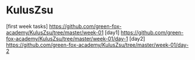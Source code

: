 # KulusZsu
[first week tasks] https://github.com/green-fox-academy/KulusZsu/tree/master/week-01
  [day1] https://github.com/green-fox-academy/KulusZsu/tree/master/week-01/day-1
  [day2] https://github.com/green-fox-academy/KulusZsu/tree/master/week-01/day-2

